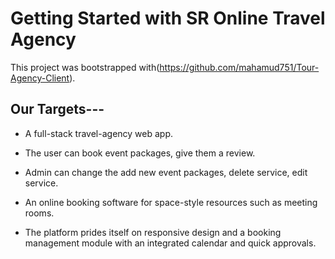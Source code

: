 # Getting Started with SR Online Travel Agency

This project was bootstrapped with(https://github.com/mahamud751/Tour-Agency-Client).

## Our Targets---

* A full-stack travel-agency web app. 

* The user can book event packages, give them a review.

* Admin can change the add new event packages, delete service, edit service.

* An online booking software for space-style resources such as meeting rooms.

* The platform prides itself on responsive design and a booking management module with an integrated calendar and quick approvals.
